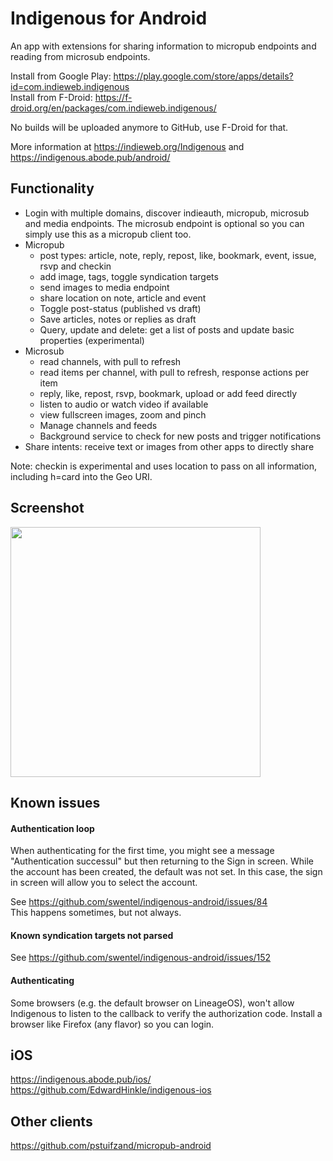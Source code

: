 # Indigenous for Android

An app with extensions for sharing information to micropub endpoints and reading from microsub endpoints.

Install from Google Play: https://play.google.com/store/apps/details?id=com.indieweb.indigenous  
Install from F-Droid: https://f-droid.org/en/packages/com.indieweb.indigenous/

No builds will be uploaded anymore to GitHub, use F-Droid for that.

More information at https://indieweb.org/Indigenous and https://indigenous.abode.pub/android/

## Functionality

- Login with multiple domains, discover indieauth, micropub, microsub and media endpoints.
  The microsub endpoint is optional so you can simply use this as a micropub 
  client too.
- Micropub
  - post types: article, note, reply, repost, like, bookmark, event, issue, rsvp and checkin
  - add image, tags, toggle syndication targets
  - send images to media endpoint
  - share location on note, article and event
  - Toggle post-status (published vs draft)
  - Save articles, notes or replies as draft
  - Query, update and delete: get a list of posts and update basic properties (experimental)
- Microsub
  - read channels, with pull to refresh
  - read items per channel, with pull to refresh, response actions per item
  - reply, like, repost, rsvp, bookmark, upload or add feed directly
  - listen to audio or watch video if available 
  - view fullscreen images, zoom and pinch
  - Manage channels and feeds
  - Background service to check for new posts and trigger notifications
- Share intents: receive text or images from other apps to directly share

Note: checkin is experimental and uses location to pass on all information, including h=card into
the Geo URI.

## Screenshot

<img src="https://realize.be/sites/default/files/2019-02/1550590120900.jpg" width="400" />

## Known issues

#### Authentication loop

When authenticating for the first time, you might see a message "Authentication successul" but then
returning to the Sign in screen. While the account has been created, the default was not set. In
this case, the sign in screen will allow you to select the account.

See https://github.com/swentel/indigenous-android/issues/84  
This happens sometimes, but not always.

#### Known syndication targets not parsed

See https://github.com/swentel/indigenous-android/issues/152

#### Authenticating

Some browsers (e.g. the default browser on LineageOS), won't allow Indigenous to listen to the callback
to verify the authorization code. Install a browser like Firefox (any flavor) so you can login.

## iOS

https://indigenous.abode.pub/ios/  
https://github.com/EdwardHinkle/indigenous-ios

## Other clients

https://github.com/pstuifzand/micropub-android
